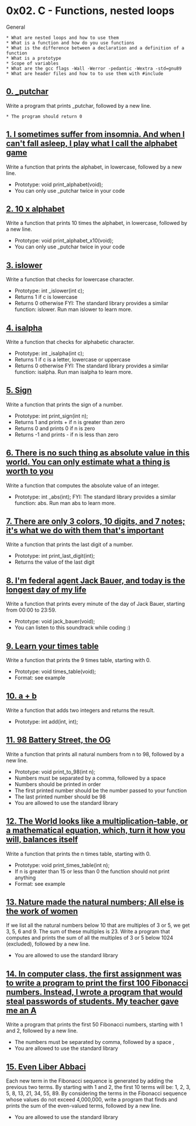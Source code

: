 # 0x02. C - Functions, nested loops
General

	* What are nested loops and how to use them
	* What is a function and how do you use functions
	* What is the difference between a declaration and a definition of a function
	* What is a prototype
	* Scope of variables
	* What are the gcc flags -Wall -Werror -pedantic -Wextra -std=gnu89
	* What are header files and how to to use them with #include

## [0. _putchar](0-putchar.c "putchar")
Write a program that prints _putchar, followed by a new line.

	* The program should return 0

## [1. I sometimes suffer from insomnia. And when I can't fall asleep, I play what I call the alphabet game](1-alphabet.c "alphabet")
Write a function that prints the alphabet, in lowercase, followed by a new line.

* Prototype: void print_alphabet(void);
* You can only use _putchar twice in your code

## [2. 10 x alphabet](2-print_alphabet_x10.c "alpha")
Write a function that prints 10 times the alphabet, in lowercase, followed by a new line.

* Prototype: void print_alphabet_x10(void);
* You can only use _putchar twice in your code

## [3. islower](3-islower.c "islower")
Write a function that checks for lowercase character.

* Prototype: int _islower(int c);
* Returns 1 if c is lowercase
* Returns 0 otherwise
FYI: The standard library provides a similar function: islower. Run man islower to learn more.

## [4. isalpha](4-isalpha.c "isalpha")
Write a function that checks for alphabetic character.

* Prototype: int _isalpha(int c);
* Returns 1 if c is a letter, lowercase or uppercase
* Returns 0 otherwise
FYI: The standard library provides a similar function: isalpha. Run man isalpha to learn more.

## [5. Sign](5-sign.c "sign")
Write a function that prints the sign of a number.

* Prototype: int print_sign(int n);
* Returns 1 and prints + if n is greater than zero
* Returns 0 and prints 0 if n is zero
* Returns -1 and prints - if n is less than zero

## [6. There is no such thing as absolute value in this world. You can only estimate what a thing is worth to you](6-abs.c "abs")
Write a function that computes the absolute value of an integer.

* Prototype: int _abs(int);
FYI: The standard library provides a similar function: abs. Run man abs to learn more.

## [7. There are only 3 colors, 10 digits, and 7 notes; it's what we do with them that's important](7-print_last_digit.c "last digit")
Write a function that prints the last digit of a number.

* Prototype: int print_last_digit(int);
* Returns the value of the last digit

## [8. I'm federal agent Jack Bauer, and today is the longest day of my life](8-24_hours.c "24h")
Write a function that prints every minute of the day of Jack Bauer, starting from 00:00 to 23:59.

* Prototype: void jack_bauer(void);
* You can listen to this soundtrack while coding :)

## [9. Learn your times table](9-times_table.c "times")
Write a function that prints the 9 times table, starting with 0.

* Prototype: void times_table(void);
* Format: see example

## [10. a + b](10-add.c "add")
Write a function that adds two integers and returns the result.

* Prototype: int add(int, int);

## [11. 98 Battery Street, the OG](11-print_to_98.c "print_to_98")
Write a function that prints all natural numbers from n to 98, followed by a new line.

* Prototype: void print_to_98(int n);
* Numbers must be separated by a comma, followed by a space
* Numbers should be printed in order
* The first printed number should be the number passed to your function
* The last printed number should be 98
* You are allowed to use the standard library

## [12. The World looks like a multiplication-table, or a mathematical equation, which, turn it how you will, balances itself](100-times_table.c "times")
Write a function that prints the n times table, starting with 0.

* Prototype: void print_times_table(int n);
* If n is greater than 15 or less than 0 the function should not print anything
* Format: see example

## [13. Nature made the natural numbers; All else is the work of women](101-natural.c "natural")
If we list all the natural numbers below 10 that are multiples of 3 or 5, we get 3, 5, 6 and 9. The sum of these multiples is 23. Write a program that computes and prints the sum of all the multiples of 3 or 5 below 1024 (excluded), followed by a new line.

* You are allowed to use the standard library

## [14. In computer class, the first assignment was to write a program to print the first 100 Fibonacci numbers. Instead, I wrote a program that would steal passwords of students. My teacher gave me an A](102-fibonacci.c "fib1")
Write a program that prints the first 50 Fibonacci numbers, starting with 1 and 2, followed by a new line.

* The numbers must be separated by comma, followed by a space , 
* You are allowed to use the standard library

## [15. Even Liber Abbaci](103-fibonacci.c "fib2")
Each new term in the Fibonacci sequence is generated by adding the previous two terms. By starting with 1 and 2, the first 10 terms will be: 1, 2, 3, 5, 8, 13, 21, 34, 55, 89. By considering the terms in the Fibonacci sequence whose values do not exceed 4,000,000, write a program that finds and prints the sum of the even-valued terms, followed by a new line.

* You are allowed to use the standard library

